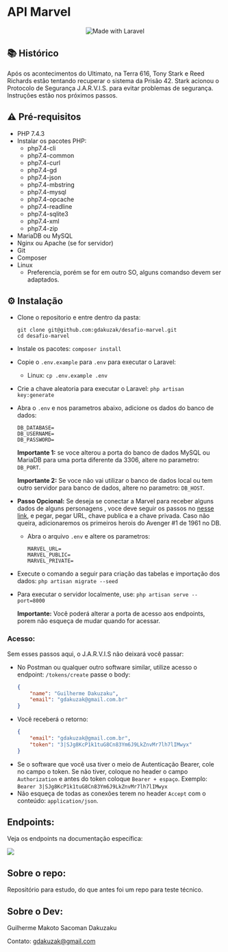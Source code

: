 # API Marvel

<p align="center">
    <img alt="Made with Laravel" src="https://img.shields.io/badge/Laravel-9.27-ff2d20?style=for-the-badge&logo=laravel">
</p>

## 📚 Histórico
Após os acontecimentos do Ultimato, na Terra 616, Tony Stark e Reed Richards estão tentando recuperar o sistema da Prisão 42. Stark acionou o Protocolo de Segurança J.A.R.V.I.S. para evitar problemas de segurança. Instruções estão nos próximos passos.

## ⚠️ Pré-requisitos
- PHP 7.4.3
- Instalar os pacotes PHP:
	- php7.4-cli
	- php7.4-common
	- php7.4-curl
	- php7.4-gd
	- php7.4-json
	- php7.4-mbstring
	- php7.4-mysql
	- php7.4-opcache
	- php7.4-readline
	- php7.4-sqlite3
	- php7.4-xml
	- php7.4-zip
- MariaDB ou MySQL
- Nginx ou Apache (se for servidor)
- Git
- Composer
- Linux
	- Preferencia, porém se for em outro SO,  alguns comandso devem ser adaptados. 

## ⚙️ Instalação
- Clone o repositorio e entre dentro da pasta:
  ```
  git clone git@github.com:gdakuzak/desafio-marvel.git
  cd desafio-marvel
  ```
 - Instale os pacotes: ```composer install ```
- Copie o ```.env.example``` para ```.env``` para executar o Laravel: 
	- Linux: ```cp .env.example .env```
- Crie a chave  aleatoria para executar o Laravel: ```php artisan key:generate```
- Abra o ```.env``` e nos parametros abaixo, adicione os dados do banco de dados:
  ```
  DB_DATABASE=
  DB_USERNAME=
  DB_PASSWORD=
  ```
  <b>Importante 1:</b> se voce alterou a porta do banco de dados MySQL ou MariaDB para uma porta diferente da 3306, altere no parametro: ```DB_PORT```.
  
  <b>Importante 2:</b> Se voce não vai utilizar o banco de dados local ou tem outro servidor para banco de dados, altere no parametro: ```DB_HOST```. 
 - <b>Passo Opcional:</b> Se deseja se conectar a Marvel para receber alguns dados de alguns personagens , voce deve seguir os passos no <a href="https://developer.marvel.com/docs#!/public/getCharacterIndividual_get_1">nesse link</a>, e pegar, pegar URL, chave publica e a chave privada. Caso não queira, adicionaremos os primeiros herois do Avenger #1 de 1961 no DB.
	- Abra o arquivo ```.env``` e altere os parametros:
      ```
      MARVEL_URL=
      MARVEL_PUBLIC=
      MARVEL_PRIVATE=
      ``` 
- Execute o comando a seguir para criação das tabelas e importação dos dados: ```php artisan migrate --seed```
- Para executar o servidor localmente, use: ```php artisan serve --port=8000```

	<b>Importante:</b> Você poderá alterar a porta de acesso aos endpoints, porem não esqueça de mudar quando for acessar.
### Acesso:
Sem esses passos aqui, o J.A.R.V.I.S não deixará você passar:
- No Postman ou qualquer outro software similar, utilize acesso o endpoint: ```/tokens/create``` passe o body:
  ```json
  {
      "name": "Guilherme Dakuzaku",
      "email": "gdakuzak@gmail.com.br"
  }
  ```
 - Você receberá o retorno:
    ```json
    {
        "email": "gdakuzak@gmail.com.br",
        "token": "3|SJg8KcP1k1tuG8Cn83Ym6J9LkZnvMr7lh7lIMwyx"
    }
    ```
  - Se o software que você usa tiver o meio de Autenticação Bearer, cole no campo o token. Se não tiver, coloque no header o campo ```Authorization``` e antes do token coloque ```Bearer + espaço```. Exemplo: ```Bearer 3|SJg8KcP1k1tuG8Cn83Ym6J9LkZnvMr7lh7lIMwyx```
  - Não esqueça de todas as conexões terem no header ```Accept``` com o conteúdo: ```application/json```.
  

## Endpoints:
Veja os endpoints na documentação específica:

<a href="https://documenter.getpostman.com/view/6554571/Tz5ndzEL"><img src="https://img.shields.io/badge/Veja%20no-Postman-ef5b25?style=for-the-badge&logo=postman"></a>

## Sobre o repo:
Repositório para estudo, do que antes foi um repo para teste técnico.
## Sobre o Dev:
Guilherme Makoto Sacoman Dakuzaku

Contato: gdakuzak@gmail.com
